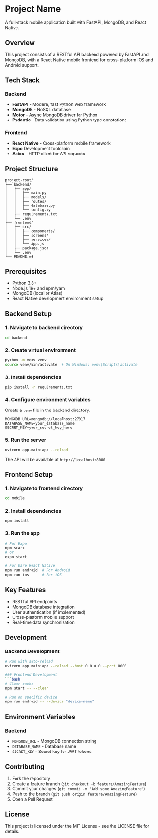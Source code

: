 # Project Name

A full-stack mobile application built with FastAPI, MongoDB, and React Native.

## Overview

This project consists of a RESTful API backend powered by FastAPI and MongoDB, with a React Native mobile frontend for cross-platform iOS and Android support.

## Tech Stack

### Backend
- **FastAPI** - Modern, fast Python web framework
- **MongoDB** - NoSQL database
- **Motor** - Async MongoDB driver for Python
- **Pydantic** - Data validation using Python type annotations

### Frontend
- **React Native** - Cross-platform mobile framework
- **Expo**  Development toolchain
- **Axios** - HTTP client for API requests

## Project Structure

```
project-root/
├── backend/
│   ├── app/
│   │   ├── main.py
│   │   ├── models/
│   │   ├── routes/
│   │   ├── database.py
│   │   └── config.py
│   ├── requirements.txt
│   └── .env
├── frontend/
│   ├── src/
│   │   ├── components/
│   │   ├── screens/
│   │   ├── services/
│   │   └── App.js
│   ├── package.json
│   └── .env
└── README.md
```

## Prerequisites

- Python 3.8+
- Node.js 16+ and npm/yarn
- MongoDB (local or Atlas)
- React Native development environment setup

## Backend Setup

### 1. Navigate to backend directory
```bash
cd backend
```

### 2. Create virtual environment
```bash
python -m venv venv
source venv/bin/activate  # On Windows: venv\Scripts\activate
```

### 3. Install dependencies
```bash
pip install -r requirements.txt
```

### 4. Configure environment variables
Create a `.env` file in the backend directory:
```env
MONGODB_URL=mongodb://localhost:27017
DATABASE_NAME=your_database_name
SECRET_KEY=your_secret_key_here
```

### 5. Run the server
```bash
uvicorn app.main:app --reload
```

The API will be available at `http://localhost:8000`

## Frontend Setup

### 1. Navigate to frontend directory
```bash
cd mobile
```

### 2. Install dependencies
```bash
npm install
```
### 3. Run the app
```bash
# For Expo
npm start
# or
expo start

# For bare React Native
npm run android  # For Android
npm run ios      # For iOS
```


## Key Features

- RESTful API endpoints
- MongoDB database integration
- User authentication (if implemented)
- Cross-platform mobile support
- Real-time data synchronization

## Development

### Backend Development
```bash
# Run with auto-reload
uvicorn app.main:app --reload --host 0.0.0.0 --port 8000

### Frontend Development
```bash
# Clear cache
npm start -- --clear

# Run on specific device
npm run android -- --device "device-name"
```

## Environment Variables

### Backend
- `MONGODB_URL` - MongoDB connection string
- `DATABASE_NAME` - Database name
- `SECRET_KEY` - Secret key for JWT tokens

## Contributing

1. Fork the repository
2. Create a feature branch (`git checkout -b feature/AmazingFeature`)
3. Commit your changes (`git commit -m 'Add some AmazingFeature'`)
4. Push to the branch (`git push origin feature/AmazingFeature`)
5. Open a Pull Request

## License

This project is licensed under the MIT License - see the LICENSE file for details.
